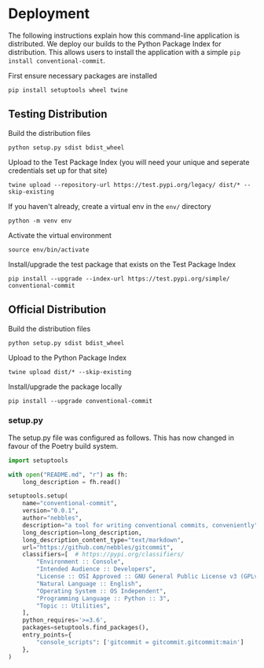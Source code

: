 # Deployment

The following instructions explain how this command-line application is
distributed. We deploy our builds to the Python Package Index for distribution.
This allows users to install the application with a simple
`pip install conventional-commit`.

First ensure necessary packages are installed
```
pip install setuptools wheel twine
```

## Testing Distribution

Build the distribution files
```
python setup.py sdist bdist_wheel
```

Upload to the Test Package Index (you will need your unique and seperate
credentials set up for that site)
```
twine upload --repository-url https://test.pypi.org/legacy/ dist/* --skip-existing
```

If you haven't already, create a virtual env in the `env/` directory
```
python -m venv env
```

Activate the virtual environment
```
source env/bin/activate
```

Install/upgrade the test package that exists on the Test Package Index
```
pip install --upgrade --index-url https://test.pypi.org/simple/ conventional-commit
```

## Official Distribution

Build the distribution files
```
python setup.py sdist bdist_wheel
```

Upload to the Python Package Index
```
twine upload dist/* --skip-existing
```

Install/upgrade the package locally
```
pip install --upgrade conventional-commit
```

### setup.py

The setup.py file was configured as follows. This has now changed in favour of
the Poetry build system.

```python
import setuptools

with open("README.md", "r") as fh:
    long_description = fh.read()

setuptools.setup(
    name="conventional-commit",
    version="0.0.1",
    author="nebbles",
    description="a tool for writing conventional commits, conveniently",
    long_description=long_description,
    long_description_content_type="text/markdown",
    url="https://github.com/nebbles/gitcommit",
    classifiers=[  # https://pypi.org/classifiers/
        "Environment :: Console",
        "Intended Audience :: Developers",
        "License :: OSI Approved :: GNU General Public License v3 (GPLv3)",
        "Natural Language :: English",
        "Operating System :: OS Independent",
        "Programming Language :: Python :: 3",
        "Topic :: Utilities",
    ],
    python_requires='>=3.6',
    packages=setuptools.find_packages(),
    entry_points={
        "console_scripts": ['gitcommit = gitcommit.gitcommit:main']
    },
)
```
